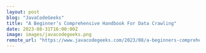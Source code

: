 ```yaml
---
layout: post
blog: "JavaCodeGeeks"
title: "A Beginner’s Comprehensive Handbook For Data Crawling"
date: 2023-08-31T16:00:00Z
image: images/javacodegeeks.png
remote_url: "https://www.javacodegeeks.com/2023/08/a-beginners-comprehensive-handbook-for-data-crawling.html"
---
```

